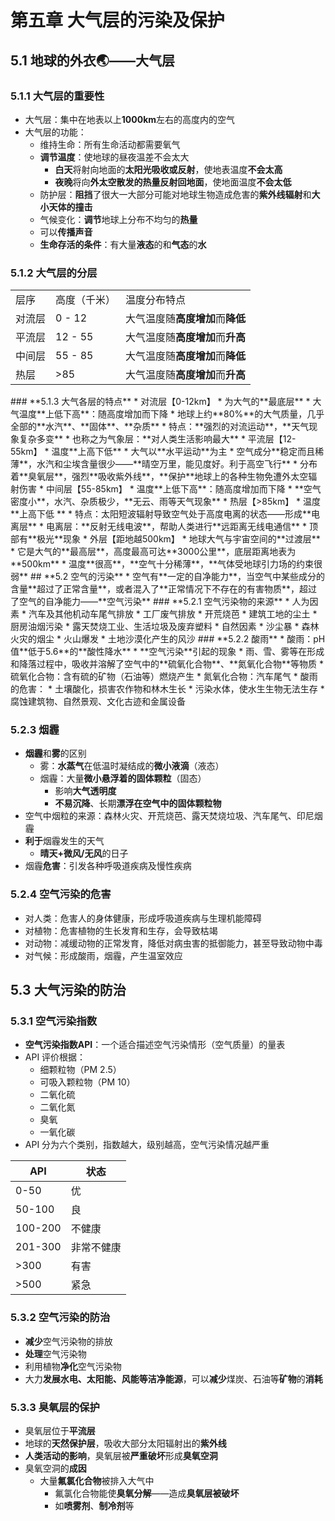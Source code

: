 # 第五章 大气层的污染及保护
## **5.1 地球的外衣🌏——大气层**
### **5.1.1 大气层的重要性**
* 大气层：集中在地表以上**1000km**左右的高度内的空气
* 大气层的功能：
    * 维持生命：所有生命活动都需要氧气
    * **调节温度**：使地球的昼夜温差不会太大
        * **白天**将射向地面的**太阳光吸收或反射**，使地表温度**不会太高**
        * **夜晚**将向**外太空散发的热量反射回地面**，使地面温度**不会太低**
    * 防护层：**阻挡**了很大一大部分可能对地球生物造成危害的**紫外线辐射**和**大小天体的撞击**
    * 气候变化：**调节**地球上分布不均匀的**热量**
    * 可以**传播声音**
    * **生命存活的条件**：有大量**液态**的和**气态**的**水**
### **5.1.2 大气层的分层**
<table>
  <tr>
   <td>层序
   </td>
   <td>高度（千米）
   </td>
   <td>温度分布特点
   </td>
  </tr>
  <tr>
   <td>对流层
   </td>
   <td>0 - 12
   </td>
   <td>大气温度随<strong>高度增加</strong>而<strong>降低</strong>
   </td>
  </tr>
  <tr>
   <td>平流层
   </td>
   <td>12 - 55
   </td>
   <td>大气温度随<strong>高度增加</strong>而<strong>升高</strong>
   </td>
  </tr>
  <tr>
   <td>中间层
   </td>
   <td>55 - 85
   </td>
   <td>大气温度随<strong>高度增加</strong>而<strong>降低</strong>
   </td>
  </tr>
  <tr>
   <td>热层
   </td>
   <td>>85
   </td>
   <td>大气温度随<strong>高度增加</strong>而<strong>升高</strong>
   </td>
  </tr>
</table>
### **5.1.3 大气各层的特点**
* 对流层【0-12km】
    * 为大气的**最底层**
    * 大气温度**上低下高**：随高度增加而下降
    * 地球上约**80%**的大气质量，几乎全部的**水汽**、**固体**、**杂质**
    * 特点：**强烈的对流运动**，**天气现象复杂多变**
    * 也称之为气象层：**对人类生活影响最大**
* 平流层【12-55km】
    * 温度**上高下低**
    * 大气以**水平运动**为主
    * 空气成分**稳定而且稀薄**，水汽和尘埃含量很少——**晴空万里，能见度好。利于高空飞行**
    * 分布着**臭氧层**，强烈**吸收紫外线**，**保护**地球上的各种生物免遭外太空辐射伤害
* 中间层【55-85km】
    * 温度**上低下高**：随高度增加而下降
    * **空气密度小**，水汽、杂质极少，**无云、雨等天气现象**
* 热层【>85km】
    * 温度**上高下低 **
    * 特点：太阳短波辐射导致空气处于高度电离的状态——形成**电离层**
        * 电离层：**反射无线电波**，帮助人类进行**远距离无线电通信**
    * 顶部有**极光**现象
* 外层【距地越500km】
    * 地球大气与宇宙空间的**过渡层**
    * 它是大气的**最高层**，高度最高可达**3000公里**，底层距离地表为**500km**
    * 温度**很高**，**空气十分稀薄**，**气体受地球引力场的约束很弱**
## **5.2 空气的污染**
* 空气有**一定的自净能力**，当空气中某些成分的含量**超过了正常含量**，或者混入了**正常情况下不存在的有害物质**，超过了空气的自净能力——**空气污染**
### **5.2.1 空气污染物的来源**
* 人为因素
    * 汽车及其他机动车尾气排放
    * 工厂废气排放
    * 开荒烧芭
    * 建筑工地的尘土
    * 厨房油烟污染
    * 露天焚烧工业、生活垃圾及废弃塑料
* 自然因素
    * 沙尘暴
    * 森林火灾的烟尘
    * 火山爆发
    * 土地沙漠化产生的风沙
### **5.2.2 酸雨**
* 酸雨：pH值**低于5.6**的**酸性降水**
* **空气污染**引起的现象
* 雨、雪、雾等在形成和降落过程中，吸收并溶解了空气中的**硫氧化合物**、**氮氧化合物**等物质
    * 硫氧化合物：含有硫的矿物（石油等）燃烧产生
    * 氮氧化合物：汽车尾气
* 酸雨的危害：
    * 土壤酸化，损害农作物和林木生长
    * 污染水体，使水生生物无法生存
    * 腐蚀建筑物、自然景观、文化古迹和金属设备

### **5.2.3 烟霾**

* **烟霾**和**雾**的区别
    * 雾：**水蒸气**在低温时凝结成的**微小液滴**（液态）
    * 烟霾：大量**微小悬浮着的固体颗粒**（固态）
        * 影响**大气透明度**
        * **不易沉降**、长期**漂浮在空气中的固体颗粒物**
* 空气中烟粒的来源：森林火灾、开荒烧芭、露天焚烧垃圾、汽车尾气、印尼烟霾
* **利于**烟霾发生的天气
    * **晴天+微风/无风**的日子
* 烟霾**危害**：引发各种呼吸道疾病及慢性疾病
### **5.2.4 空气污染的危害**
* 对人类：危害人的身体健康，形成呼吸道疾病与生理机能障碍
* 对植物：危害植物的生长发育和生存，会导致枯竭
* 对动物：减缓动物的正常发育，降低对病虫害的抵御能力，甚至导致动物中毒
* 对气候：形成酸雨，烟霾，产生温室效应
## **5.3 大气污染的防治**
### **5.3.1 空气污染指数**

* **空气污染指数API**：一个适合描述空气污染情形（空气质量）的量表
* API 评价根据：
    * 细颗粒物（PM 2.5）
    * 可吸入颗粒物（PM 10）
    * 二氧化硫
    * 二氧化氮
    * 臭氧
    * 一氧化碳
* API 分为六个类别，指数越大，级别越高，空气污染情况越严重

| API     | 状态       |
| ------- | ---------- |
| 0-50    | 优         |
| 50-100  | 良         |
| 100-200 | 不健康     |
| 201-300 | 非常不健康 |
| >300    | 有害       |
| >500    | 紧急       |

### **5.3.2 空气污染的防治**
* **减少**空气污染物的排放
* **处理**空气污染物
* 利用植物**净化**空气污染物
* 大力**发展水电、太阳能、风能等洁净能源**，可以**减少**煤炭、石油等**矿物**的**消耗**
### **5.3.3 臭氧层的保护**
* 臭氧层位于**平流层**
* 地球的**天然保护层**，吸收大部分太阳辐射出的**紫外线**
* **人类活动的影响**，臭氧层被**严重破坏**形成**臭氧空洞**
* 臭氧空洞的**成因**
    * 大量**氟氯化合物**被排入大气中
        * 氟氯化合物能使**臭氧分解**——造成**臭氧层被破坏**
        * 如**喷雾剂**、**制冷剂**等